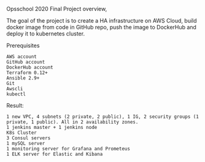   
Opsschool 2020 Final Project overview,

The goal of the project is to create a HA infrastructure on AWS Cloud,  build docker image from code in GitHub repo, push the image to DockerHub and deploy it to kubernetes cluster.

Prerequisites

    AWS account
    GitHub account
    DockerHub account
    Terraform 0.12+
    Ansible 2.9+
    Git
    Awscli
    kubectl

Result:

    1 new VPC, 4 subnets (2 private, 2 public), 1 IG, 2 security groups (1 private, 1 public). All in 2 availability zones.
    1 jenkins master + 1 jenkins node
    K8s Cluster
    3 Consul servers
    1 mySQL server
    1 monitoring server for Grafana and Prometeus
    1 ELK server for Elastic and Kibana



